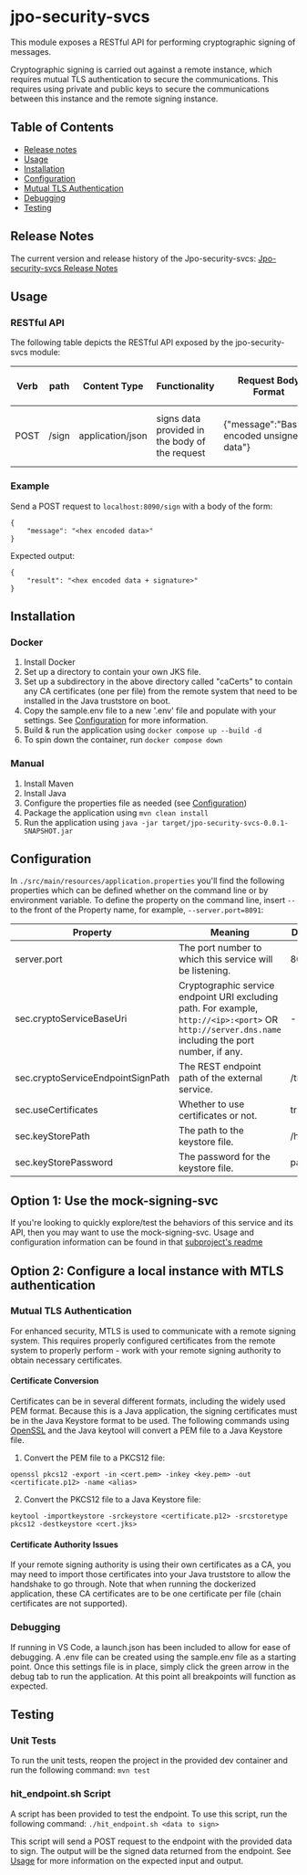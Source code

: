 
# jpo-security-svcs
This module exposes a RESTful API for performing cryptographic signing of messages.

Cryptographic signing is carried out against a remote instance, which requires mutual TLS authentication to secure the 
communications. This requires using private and public keys to secure the communications between this instance and the remote signing instance.

## Table of Contents
- [Release notes](#release-notes)
- [Usage](#usage)
- [Installation](#installation)
- [Configuration](#configuration)
- [Mutual TLS Authentication](#mutual-tls-authentication)
- [Debugging](#debugging)
- [Testing](#testing)

## Release Notes
The current version and release history of the Jpo-security-svcs: [Jpo-security-svcs Release Notes](<docs/Release_notes.md>)

## Usage
### RESTful API
The following table depicts the RESTful API exposed by the jpo-security-svcs module:

| Verb | path  | Content Type     | Functionality                                  | Request Body Format                        | Response Body Format                     |
|------|-------|------------------|------------------------------------------------|--------------------------------------------|------------------------------------------|
| POST | /sign | application/json | signs data provided in the body of the request | {"message":"Base64 encoded unsigned data"} | {"result": "Base64 Encoded Signed Data"} |

### Example
Send a POST request to `localhost:8090/sign` with a body of the form:

```
{
	"message": "<hex encoded data>"
}
```

Expected output:

```
{
	"result": "<hex encoded data + signature>"
}
```

## Installation
### Docker
1. Install Docker
2. Set up a directory to contain your own JKS file.
3. Set up a subdirectory in the above directory called "caCerts" to contain any CA certificates (one per file) from the 
   remote system that need to be installed in the Java truststore on boot.
4. Copy the sample.env file to a new '.env' file and populate with your settings. See [Configuration](#configuration) for more information.
5. Build & run the application using `docker compose up --build -d`
6. To spin down the container, run `docker compose down`

### Manual
1. Install Maven
2. Install Java
3. Configure the properties file as needed (see [Configuration](#configuration))
4. Package the application using `mvn clean install`
5. Run the application using `java -jar target/jpo-security-svcs-0.0.1-SNAPSHOT.jar`

## Configuration
In `./src/main/resources/application.properties` you'll find the following properties which can be defined whether on 
the command line or by environment variable. To define the property on the command line, insert `--` to the front of the Property name, 
for example, `--server.port=8091`:

| Property                          | Meaning                                                                                                                                             | Default Value  | Environment Variable Substitute       |
|-----------------------------------|-----------------------------------------------------------------------------------------------------------------------------------------------------|----------------|---------------------------------------|
| server.port                       | The port number to which this service will be listening.                                                                                            | 8090           | SERVER_PORT                           |
| sec.cryptoServiceBaseUri          | Cryptographic service endpoint URI excluding path. For example, `http://<ip>:<port>` OR `http://server.dns.name` including the port number, if any. | -              | SEC_CRYPTO_SERVICE_BASE_URI           |
| sec.cryptoServiceEndpointSignPath | The REST endpoint path of the external service.                                                                                                     | /tmc/signtim   | SEC_CRYPTO_SERVICE_ENDPOINT_SIGN_PATH |
| sec.useCertificates               | Whether to use certificates or not.                                                                                                                 | true           | SEC_USE_CERTIFICATES                  |
| sec.keyStorePath                  | The path to the keystore file.                                                                                                                      | /home/cert.jks | SEC_KEY_STORE_PATH                    |
| sec.keyStorePassword              | The password for the keystore file.                                                                                                                 | password       | SEC_KEY_STORE_PASSWORD                |


## Option 1: Use the mock-signing-svc

If you're looking to quickly explore/test the behaviors of this service and its API, then you may want to use the mock-signing-svc.
Usage and configuration information can be found in that [subproject's readme](../mock-signing-svc/README.md)

## Option 2: Configure a local instance with MTLS authentication

### Mutual TLS Authentication
For enhanced security, MTLS is used to communicate with a remote signing system. This requires properly configured 
certificates from the remote system to properly perform - work with your remote signing authority to obtain necessary certificates. 

#### Certificate Conversion
Certificates can be in several different formats, including the widely used PEM format. 
Because this is a Java application, the signing certificates must be in the Java Keystore format to be used. 
The following commands using [OpenSSL](https://www.openssl.org/) and the Java keytool will convert a PEM file to a Java Keystore file.

1. Convert the PEM file to a PKCS12 file:
```
openssl pkcs12 -export -in <cert.pem> -inkey <key.pem> -out <certificate.p12> -name <alias>
```
2. Convert the PKCS12 file to a Java Keystore file:
```
keytool -importkeystore -srckeystore <certificate.p12> -srcstoretype pkcs12 -destkeystore <cert.jks>
```

#### Certificate Authority Issues
If your remote signing authority is using their own certificates as a CA, you may need to import those certificates 
into your Java truststore to allow the handshake to go through. Note that when running the dockerized application, 
these CA certificates are to be one certificate per file (chain certificates are not supported).

### Debugging
If running in VS Code, a launch.json has been included to allow for ease of debugging. A .env file can be created 
using the sample.env file as a starting point. Once this settings file is in place, simply click the green arrow 
in the debug tab to run the application. At this point all breakpoints will function as expected.

## Testing
### Unit Tests
To run the unit tests, reopen the project in the provided dev container and run the following command:
`mvn test`

### hit_endpoint.sh Script
A script has been provided to test the endpoint. To use this script, run the following command:
`./hit_endpoint.sh <data to sign>`

This script will send a POST request to the endpoint with the provided data to sign. The output will be the 
signed data returned from the endpoint. See [Usage](#usage) for more information on the expected input and output.
